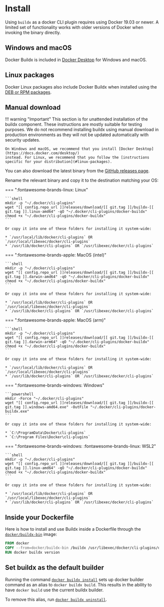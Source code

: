# Install

Using `buildx` as a docker CLI plugin requires using Docker 19.03 or newer.
A limited set of functionality works with older versions of Docker when
invoking the binary directly.

## Windows and macOS

Docker Buildx is included in [Docker Desktop](https://docs.docker.com/desktop/)
for Windows and macOS.

## Linux packages

Docker Linux packages also include Docker Buildx when installed using the
[DEB or RPM packages](https://docs.docker.com/engine/install/).

## Manual download

!!! warning "Important"
    This section is for unattended installation of the buildx component. These
    instructions are mostly suitable for testing purposes. We do not recommend
    installing buildx using manual download in production environments as they
    will not be updated automatically with security updates.

    On Windows and macOS, we recommend that you install [Docker Desktop](https://docs.docker.com/desktop/)
    instead. For Linux, we recommend that you follow the [instructions specific for your distribution](#linux-packages).

You can also download the latest binary from the [GitHub releases page](https://github.com/docker/buildx/releases/latest).

Rename the relevant binary and copy it to the destination matching your OS:

=== ":fontawesome-brands-linux: Linux"

    ```shell
    mkdir -p "~/.docker/cli-plugins"
    wget "[[ config.repo_url ]]releases/download/[[ git.tag ]]/buildx-[[ git.tag ]].linux-amd64" -qO "~/.docker/cli-plugins/docker-buildx"
    chmod +x "~/.docker/cli-plugins/docker-buildx"
    ```

    Or copy it into one of these folders for installing it system-wide:

    * `/usr/local/lib/docker/cli-plugins` OR `/usr/local/libexec/docker/cli-plugins`
    * `/usr/lib/docker/cli-plugins` OR `/usr/libexec/docker/cli-plugins`

=== ":fontawesome-brands-apple: MacOS (intel)"

    ```shell
    mkdir -p "~/.docker/cli-plugins"
    wget "[[ config.repo_url ]]releases/download/[[ git.tag ]]/buildx-[[ git.tag ]].darwin-amd64" -qO "~/.docker/cli-plugins/docker-buildx"
    chmod +x "~/.docker/cli-plugins/docker-buildx"
    ```

    Or copy it into one of these folders for installing it system-wide:

    * `/usr/local/lib/docker/cli-plugins` OR `/usr/local/libexec/docker/cli-plugins`
    * `/usr/lib/docker/cli-plugins` OR `/usr/libexec/docker/cli-plugins`

=== ":fontawesome-brands-apple: MacOS (arm)"

    ```shell
    mkdir -p "~/.docker/cli-plugins"
    wget "[[ config.repo_url ]]releases/download/[[ git.tag ]]/buildx-[[ git.tag ]].darwin-arm64" -qO "~/.docker/cli-plugins/docker-buildx"
    chmod +x "~/.docker/cli-plugins/docker-buildx"
    ```

    Or copy it into one of these folders for installing it system-wide:

    * `/usr/local/lib/docker/cli-plugins` OR `/usr/local/libexec/docker/cli-plugins`
    * `/usr/lib/docker/cli-plugins` OR `/usr/libexec/docker/cli-plugins`

=== ":fontawesome-brands-windows: Windows"

    ```powershell
    mkdir -Force "~/.docker/cli-plugins"
    wget "[[ config.repo_url ]]releases/download/[[ git.tag ]]/buildx-[[ git.tag ]].windows-amd64.exe" -OutFile "~/.docker/cli-plugins/docker-buildx.exe"
    ```

    Or copy it into one of these folders for installing it system-wide:

    * `C:\ProgramData\Docker\cli-plugins`
    * `C:\Program Files\Docker\cli-plugins`

=== ":fontawesome-brands-windows: :fontawesome-brands-linux: WSL2"

    ```shell
    mkdir -p "~/.docker/cli-plugins"
    wget "[[ config.repo_url ]]releases/download/[[ git.tag ]]/buildx-[[ git.tag ]].linux-amd64" -qO "~/.docker/cli-plugins/docker-buildx"
    chmod +x "~/.docker/cli-plugins/docker-buildx"
    ```

    Or copy it into one of these folders for installing it system-wide:

    * `/usr/local/lib/docker/cli-plugins` OR `/usr/local/libexec/docker/cli-plugins`
    * `/usr/lib/docker/cli-plugins` OR `/usr/libexec/docker/cli-plugins`

## Inside your Dockerfile

Here is how to install and use Buildx inside a Dockerfile through the
[`docker/buildx-bin`](https://hub.docker.com/r/docker/buildx-bin) image:

```Dockerfile
FROM docker
COPY --from=docker/buildx-bin /buildx /usr/libexec/docker/cli-plugins/docker-buildx
RUN docker buildx version
```

## Set buildx as the default builder

Running the command [`docker buildx install`](reference/buildx_install.md)
sets up docker builder command as an alias to `docker buildx build`. This
results in the ability to have `docker build` use the current buildx builder.

To remove this alias, run [`docker buildx uninstall`](reference/buildx_uninstall.md).
